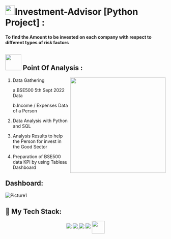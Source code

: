 <h1><img src="https://user-images.githubusercontent.com/112122147/189659998-e071d611-3d04-4e87-bec7-7d6b6ddddcf9.png" width="30">Investment-Advisor [Python Project] :
</h1>

#### To find the Amount to be invested on each company with respect to different types of risk factors

<h2>
  <img src="https://media.giphy.com/media/WUlplcMpOCEmTGBtBW/giphy.gif" width="50"> Point Of Analysis :
</h2>
<p><img align="right" height=300 width=300 src="https://caxsol.com/assets/img/data-analysis.gif"/></p>

1. Data Gathering <p>
  a.BSE500 5th Sept 2022 Data</p> 
  b.Income / Expenses Data of a Person <p>
2. Data Analysis with Python and SQL </p><p>
3. Analysis Results to help the Person for invest in the Good Sector </p><p>
4. Preparation of BSE500 data KPI by using Tableau Dashboard </p>
<h2> Dashboard: </h2>
  
![Picture1](https://user-images.githubusercontent.com/112122147/189665532-45fe8371-5a74-4d84-a7af-537992c39b35.png)

<h2>
🚀 My Tech Stack:
</h2>
<p align="center" dir="auto">  
    <a href="https://www.microsoft.com/en-in/sql-server/sql-server-downloads" rel="nofollow"> <img src="https://camo.githubusercontent.com/0795475ab521318b4426f7f9830c96d246fd15acd98350cf750dfa0bf3b41848/68747470733a2f2f696d672e69636f6e73382e636f6d2f636f6c6f722f34382f3030303030302f6d6963726f736f66742d73716c2d7365727665722e706e67" data-canonical-src="https://img.icons8.com/color/48/000000/microsoft-sql-server.png" style="max-width: 100%;"></a> 
    <a href="https://www.microsoft.com/en-in/microsoft-365/excel" rel="nofollow"><img src="https://camo.githubusercontent.com/6210c820aedc56cac0ff68310216858a28e267c72fbdc89700167caafe3606f6/68747470733a2f2f696d672e69636f6e73382e636f6d2f666c75656e63792f34382f3030303030302f6d6963726f736f66742d657863656c2d323031392e706e67" data-canonical-src="https://img.icons8.com/fluency/48/000000/microsoft-excel-2019.png" style="max-width: 100%;"> </a>
    <a href="https://www.microsoft.com/en-us/microsoft-365/word" rel="nofollow"> <img  src="https://camo.githubusercontent.com/5ad75ab3aeea99e1bfbd691040717d3581cd1422447143c72642b273b2a79f31/68747470733a2f2f696d672e69636f6e73382e636f6d2f696f732d66696c6c65642f35302f3030303030302f6d732d776f72642e706e67" data-canonical-src="https://img.icons8.com/ios-filled/50/000000/ms-word.png" style="max-width: 100%;"></a>
    <a href="https://www.microsoft.com/en-us/microsoft-365/powerpoint" rel="nofollow"> <img src="https://camo.githubusercontent.com/c24d399e4e3f39d7d5a118314f185e5974d3eaeb05181054a0ea8bb34f3cc3f5/68747470733a2f2f696d672e69636f6e73382e636f6d2f636f6c6f722f34382f3030303030302f6d6963726f736f66742d706f776572706f696e742d323031392d2d76312e706e67" data-canonical-src="https://img.icons8.com/color/48/000000/microsoft-powerpoint-2019--v1.png" style="max-width: 100%;"></a> 
   <a href="https://www.anaconda.com/products/distribution" rel="nofollow"> <img align="center" height=40 width=40 src="https://camo.githubusercontent.com/077af86583894c2faac488b9c5ecfd2dbbee4a8850236c2d4e49281448aebbe5/68747470733a2f2f6861636b65726e6f6f6e2e636f6d2f686e2d696d616765732f312a72573033577475653731414b66786e7836584e5f69512e706e67" data-canonical-src="https://img.icons8.com/color/48/000000/microsoft-powerpoint-2019--v1.png" style="max-width: 100%;"></a> 
 </p>
